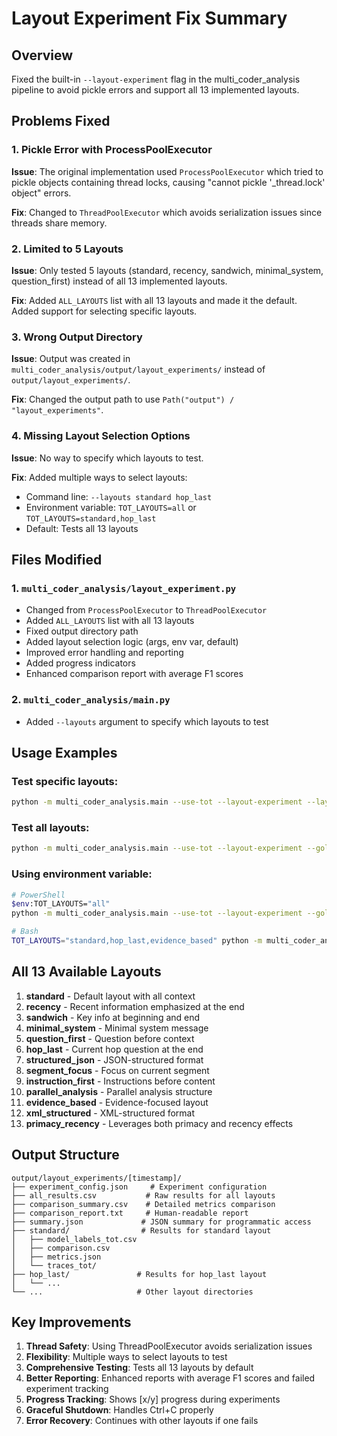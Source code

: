 # Layout Experiment Fix Summary

## Overview
Fixed the built-in `--layout-experiment` flag in the multi_coder_analysis pipeline to avoid pickle errors and support all 13 implemented layouts.

## Problems Fixed

### 1. Pickle Error with ProcessPoolExecutor
**Issue**: The original implementation used `ProcessPoolExecutor` which tried to pickle objects containing thread locks, causing "cannot pickle '_thread.lock' object" errors.

**Fix**: Changed to `ThreadPoolExecutor` which avoids serialization issues since threads share memory.

### 2. Limited to 5 Layouts
**Issue**: Only tested 5 layouts (standard, recency, sandwich, minimal_system, question_first) instead of all 13 implemented layouts.

**Fix**: Added `ALL_LAYOUTS` list with all 13 layouts and made it the default. Added support for selecting specific layouts.

### 3. Wrong Output Directory
**Issue**: Output was created in `multi_coder_analysis/output/layout_experiments/` instead of `output/layout_experiments/`.

**Fix**: Changed the output path to use `Path("output") / "layout_experiments"`.

### 4. Missing Layout Selection Options
**Issue**: No way to specify which layouts to test.

**Fix**: Added multiple ways to select layouts:
- Command line: `--layouts standard hop_last`
- Environment variable: `TOT_LAYOUTS=all` or `TOT_LAYOUTS=standard,hop_last`
- Default: Tests all 13 layouts

## Files Modified

### 1. `multi_coder_analysis/layout_experiment.py`
- Changed from `ProcessPoolExecutor` to `ThreadPoolExecutor`
- Added `ALL_LAYOUTS` list with all 13 layouts
- Fixed output directory path
- Added layout selection logic (args, env var, default)
- Improved error handling and reporting
- Added progress indicators
- Enhanced comparison report with average F1 scores

### 2. `multi_coder_analysis/main.py`
- Added `--layouts` argument to specify which layouts to test

## Usage Examples

### Test specific layouts:
```bash
python -m multi_coder_analysis.main --use-tot --layout-experiment --layouts standard hop_last --gold-standard data.csv --input data.csv
```

### Test all layouts:
```bash
python -m multi_coder_analysis.main --use-tot --layout-experiment --gold-standard data.csv --input data.csv
```

### Using environment variable:
```bash
# PowerShell
$env:TOT_LAYOUTS="all"
python -m multi_coder_analysis.main --use-tot --layout-experiment --gold-standard data.csv --input data.csv

# Bash
TOT_LAYOUTS="standard,hop_last,evidence_based" python -m multi_coder_analysis.main --use-tot --layout-experiment --gold-standard data.csv --input data.csv
```

## All 13 Available Layouts

1. **standard** - Default layout with all context
2. **recency** - Recent information emphasized at the end
3. **sandwich** - Key info at beginning and end
4. **minimal_system** - Minimal system message
5. **question_first** - Question before context
6. **hop_last** - Current hop question at the end
7. **structured_json** - JSON-structured format
8. **segment_focus** - Focus on current segment
9. **instruction_first** - Instructions before content
10. **parallel_analysis** - Parallel analysis structure
11. **evidence_based** - Evidence-focused layout
12. **xml_structured** - XML-structured format
13. **primacy_recency** - Leverages both primacy and recency effects

## Output Structure

```
output/layout_experiments/[timestamp]/
├── experiment_config.json     # Experiment configuration
├── all_results.csv           # Raw results for all layouts
├── comparison_summary.csv    # Detailed metrics comparison
├── comparison_report.txt     # Human-readable report
├── summary.json             # JSON summary for programmatic access
├── standard/                # Results for standard layout
│   ├── model_labels_tot.csv
│   ├── comparison.csv
│   ├── metrics.json
│   └── traces_tot/
├── hop_last/               # Results for hop_last layout
│   └── ...
└── ...                     # Other layout directories
```

## Key Improvements

1. **Thread Safety**: Using ThreadPoolExecutor avoids serialization issues
2. **Flexibility**: Multiple ways to select layouts to test
3. **Comprehensive Testing**: Tests all 13 layouts by default
4. **Better Reporting**: Enhanced reports with average F1 scores and failed experiment tracking
5. **Progress Tracking**: Shows [x/y] progress during experiments
6. **Graceful Shutdown**: Handles Ctrl+C properly
7. **Error Recovery**: Continues with other layouts if one fails 